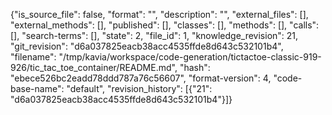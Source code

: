 {"is_source_file": false, "format": "", "description": "", "external_files": [], "external_methods": [], "published": [], "classes": [], "methods": [], "calls": [], "search-terms": [], "state": 2, "file_id": 1, "knowledge_revision": 21, "git_revision": "d6a037825eacb38acc4535ffde8d643c532101b4", "filename": "/tmp/kavia/workspace/code-generation/tictactoe-classic-919-926/tic_tac_toe_container/README.md", "hash": "ebece526bc2eadd78ddd787a76c56607", "format-version": 4, "code-base-name": "default", "revision_history": [{"21": "d6a037825eacb38acc4535ffde8d643c532101b4"}]}